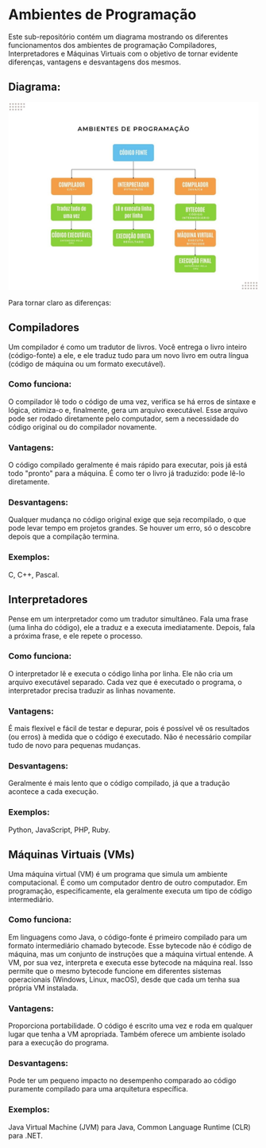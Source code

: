 # Ambientes de Programação

Este sub-repositório contém um diagrama mostrando os diferentes funcionamentos dos ambientes de programação Compiladores, Interpretadores e Máquinas Virtuais com o objetivo de tornar evidente diferenças, vantagens e desvantagens dos mesmos.

## Diagrama:
![Diagrama de Ambientes](https://github.com/mfevasconcelos/Fundamentos-Linguagens-UFC/blob/main/02-ambientes/diagrama-ambientes.jpg)

Para tornar claro as diferenças:

## Compiladores
Um compilador é como um tradutor de livros. Você entrega o livro inteiro (código-fonte) a ele, e ele traduz tudo para um novo livro em outra língua (código de máquina ou um formato executável).

### Como funciona: 
O compilador lê todo o código de uma vez, verifica se há erros de sintaxe e lógica, otimiza-o e, finalmente, gera um arquivo executável. Esse arquivo pode ser rodado diretamente pelo computador, sem a necessidade do código original ou do compilador novamente.

### Vantagens: 
O código compilado geralmente é mais rápido para executar, pois já está todo "pronto" para a máquina. É como ter o livro já traduzido: pode lê-lo diretamente.

### Desvantagens: 
Qualquer mudança no código original exige que seja recompilado, o que pode levar tempo em projetos grandes. Se houver um erro, só o descobre depois que a compilação termina.

### Exemplos: 
C, C++, Pascal.

## Interpretadores
Pense em um interpretador como um tradutor simultâneo. Fala uma frase (uma linha do código), ele a traduz e a executa imediatamente. Depois, fala a próxima frase, e ele repete o processo.

### Como funciona: 
O interpretador lê e executa o código linha por linha. Ele não cria um arquivo executável separado. Cada vez que é executado o programa, o interpretador precisa traduzir as linhas novamente.

### Vantagens: 
É mais flexível e fácil de testar e depurar, pois é possível vê os resultados (ou erros) à medida que o código é executado. Não é necessário compilar tudo de novo para pequenas mudanças.

### Desvantagens: 
Geralmente é mais lento que o código compilado, já que a tradução acontece a cada execução.

### Exemplos: 
Python, JavaScript, PHP, Ruby.

## Máquinas Virtuais (VMs)
Uma máquina virtual (VM) é um programa que simula um ambiente computacional. É como um computador dentro de outro computador. Em programação, especificamente, ela geralmente executa um tipo de código intermediário.

### Como funciona: 
Em linguagens como Java, o código-fonte é primeiro compilado para um formato intermediário chamado bytecode. Esse bytecode não é código de máquina, mas um conjunto de instruções que a máquina virtual entende. A VM, por sua vez, interpreta e executa esse bytecode na máquina real. Isso permite que o mesmo bytecode funcione em diferentes sistemas operacionais (Windows, Linux, macOS), desde que cada um tenha sua própria VM instalada.

### Vantagens: 
Proporciona portabilidade. O código é escrito uma vez e roda em qualquer lugar que tenha a VM apropriada. Também oferece um ambiente isolado para a execução do programa.

### Desvantagens: 
Pode ter um pequeno impacto no desempenho comparado ao código puramente compilado para uma arquitetura específica.

### Exemplos: 
Java Virtual Machine (JVM) para Java, Common Language Runtime (CLR) para .NET.

